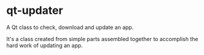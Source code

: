 qt-updater
==========

A Qt class to check, download and update an app.

It's a class created from simple parts assembled together to accomplish the hard work of updating an app.
